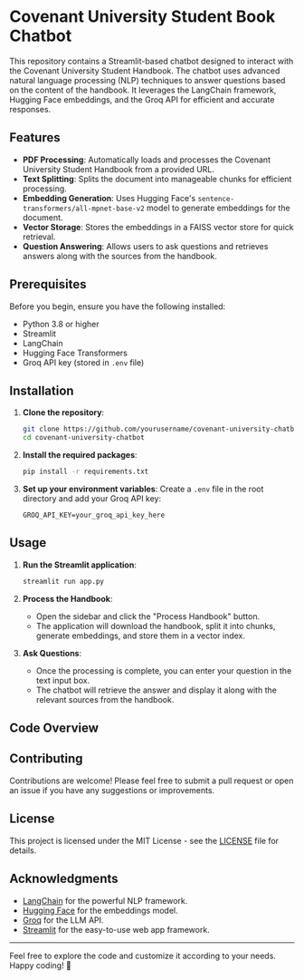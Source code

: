 # Covenant University Student Book Chatbot

This repository contains a Streamlit-based chatbot designed to interact with the Covenant University Student Handbook. The chatbot uses advanced natural language processing (NLP) techniques to answer questions based on the content of the handbook. It leverages the LangChain framework, Hugging Face embeddings, and the Groq API for efficient and accurate responses.

## Features

- **PDF Processing**: Automatically loads and processes the Covenant University Student Handbook from a provided URL.
- **Text Splitting**: Splits the document into manageable chunks for efficient processing.
- **Embedding Generation**: Uses Hugging Face's `sentence-transformers/all-mpnet-base-v2` model to generate embeddings for the document.
- **Vector Storage**: Stores the embeddings in a FAISS vector store for quick retrieval.
- **Question Answering**: Allows users to ask questions and retrieves answers along with the sources from the handbook.

## Prerequisites

Before you begin, ensure you have the following installed:

- Python 3.8 or higher
- Streamlit
- LangChain
- Hugging Face Transformers
- Groq API key (stored in `.env` file)

## Installation

1. **Clone the repository**:
   ```bash
   git clone https://github.com/yourusername/covenant-university-chatbot.git
   cd covenant-university-chatbot
   ```

2. **Install the required packages**:
   ```bash
   pip install -r requirements.txt
   ```

3. **Set up your environment variables**:
   Create a `.env` file in the root directory and add your Groq API key:
   ```plaintext
   GROQ_API_KEY=your_groq_api_key_here
   ```

## Usage

1. **Run the Streamlit application**:
   ```bash
   streamlit run app.py
   ```

2. **Process the Handbook**:
   - Open the sidebar and click the "Process Handbook" button.
   - The application will download the handbook, split it into chunks, generate embeddings, and store them in a vector index.

3. **Ask Questions**:
   - Once the processing is complete, you can enter your question in the text input box.
   - The chatbot will retrieve the answer and display it along with the relevant sources from the handbook.

## Code Overview


## Contributing

Contributions are welcome! Please feel free to submit a pull request or open an issue if you have any suggestions or improvements.

## License

This project is licensed under the MIT License - see the [LICENSE](LICENSE) file for details.

## Acknowledgments

- [LangChain](https://langchain.com/) for the powerful NLP framework.
- [Hugging Face](https://huggingface.co/) for the embeddings model.
- [Groq](https://groq.com/) for the LLM API.
- [Streamlit](https://streamlit.io/) for the easy-to-use web app framework.

---

Feel free to explore the code and customize it according to your needs. Happy coding! 🚀
